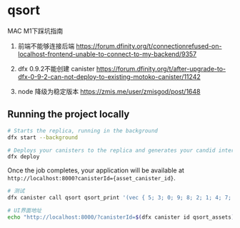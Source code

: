 # qsort



MAC M1下踩坑指南
1. 前端不能够连接后端
https://forum.dfinity.org/t/connectionrefused-on-localhost-frontend-unable-to-connect-to-my-backend/9357

2. dfx 0.9.2不能创建 canister
https://forum.dfinity.org/t/after-upgrade-to-dfx-0-9-2-can-not-deploy-to-existing-motoko-canister/11242

3. node 降级为稳定版本
https://zmis.me/user/zmisgod/post/1648



## Running the project locally


```bash
# Starts the replica, running in the background
dfx start --background

# Deploys your canisters to the replica and generates your candid interface
dfx deploy
```

Once the job completes, your application will be available at `http://localhost:8000?canisterId={asset_canister_id}`.


```bash
# 测试
dfx canister call qsort qsort_print '(vec { 5; 3; 0; 9; 8; 2; 1; 4; 7; 6 })'

# UI界面地址
echo "http://localhost:8000/?canisterId=$(dfx canister id qsort_assets)"
```
